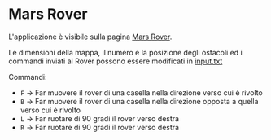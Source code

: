 # Mars Rover

L'applicazione è visibile sulla pagina [Mars Rover](https://frjess.github.io/mars-rover/).

Le dimensioni della mappa, il numero e la posizione degli ostacoli ed i commandi inviati al Rover possono essere modificati in [input.txt](input.txt)

Commandi: 
- ` F ` -> Far muovere il rover di una casella nella direzione verso cui è rivolto
- ` B ` -> Far muovere il rover di una casella nella direzione opposta a quella verso cui è rivolto
- ` L ` -> Far ruotare di 90 gradi il rover verso destra
- ` R ` -> Far ruotare di 90 gradi il rover verso destra
